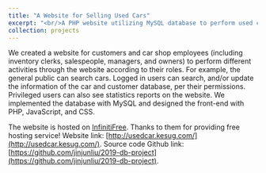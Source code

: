 ```yaml
---
title: "A Website for Selling Used Cars"
excerpt: "<br/>A PHP website utilizing MySQL database to perform used car selling functions<img src='/figures/projects/2019-db-1.png'>"
collection: projects
---
```


We created a website for customers and car shop employees (including inventory clerks, salespeople, managers, and owners) to perform different activities through the website according to their roles. For example, the general public can search cars. Logged in users can search, and/or update the information of the car and customer database, per their permissions. Privileged users can also see statistics reports on the website. We implemented the database with MySQL and designed the front-end with PHP, JavaScript, and CSS.

The website is hosted on [InfinitiFree](https://infinityfree.com/). Thanks to them for providing free hosting service! Website link: [http://usedcar.kesug.com/](http://usedcar.kesug.com/). Source code Github link: [https://github.com/jinjunliu/2019-db-project](https://github.com/jinjunliu/2019-db-project).
